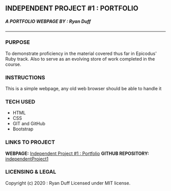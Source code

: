 ## **INDEPENDENT PROJECT #1 : PORTFOLIO**
##### A PORTFOLIO WEBPAGE BY : Ryan Duff
***
### **PURPOSE**
To demonstrate proficiency in the material covered thus far in Epicodus' Ruby track. Also to serve as an evolving store of work completed in the course.

### **INSTRUCTIONS**
This is a simple webpage, any old web browser should be able to handle it

### **TECH USED**
* HTML
* CSS
* GIT and GitHub
* Bootstrap

### **LINKS TO PROJECT**
**WEBPAGE:** [Independent Project #1 : Portfolio](https://RyanDuff613.github.io/independentProject1)
**GITHUB REPOSITORY:** [independentProject1](https://github.com/RyanDuff613/independentProject1)

### **LICENSING & LEGAL**
Copyright (c) 2020 : Ryan Duff
Licensed under MIT license.